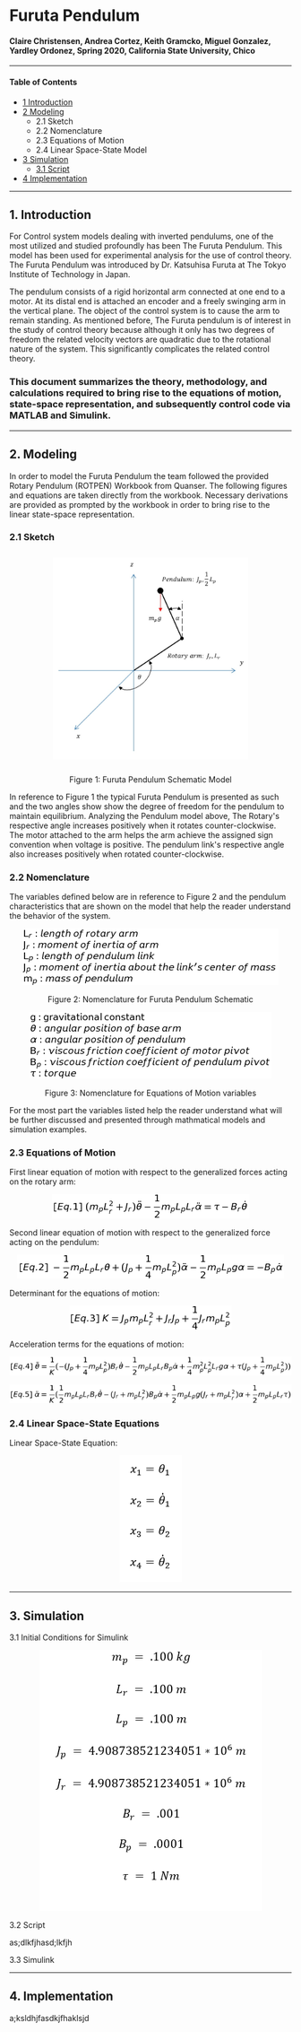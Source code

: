# Furuta Pendulum
#### Claire Christensen, Andrea Cortez, Keith Gramcko, Miguel Gonzalez, Yardley Ordonez, Spring 2020, California State University, Chico
-----------------------------------------------------------------------------------------
#### Table of Contents
- [1 Introduction](#1-Introduction)
- [2 Modeling](#2-Modeling)
  - 2.1 Sketch
  - 2.2 Nomenclature
  - 2.3 Equations of Motion
  - 2.4 Linear Space-State Model
- [3 Simulation](#3-Simulation)
  - [3.1 Script](#3.1-Script)
- [4 Implementation](#4-Implementation)
  
-----------------------------------------------------------------------------------------
## 1. Introduction
For Control system models dealing with inverted pendulums, one of the most utilized and studied profoundly has been The Furuta Pendulum. This model has been used for experimental analysis for the use of control theory. The Furuta Pendulum was introduced by Dr. Katsuhisa Furuta at The Tokyo Institute of Technology in Japan. 

The pendulum consists of a rigid horizontal arm connected at one end to a motor. At its distal end is attached an encoder and a freely swinging arm in the vertical plane. The object of the control system is to cause the arm to remain standing. As mentioned before, The Furuta pendulum is of interest in the study of control theory because although it only has two degrees of freedom the related velocity vectors are quadratic due to the rotational nature of the system. This significantly complicates the related control theory.

### This document summarizes the theory, methodology, and calculations required to bring rise to the equations of motion, state-space representation, and subsequently control code via MATLAB and Simulink.
-----------------------------------------------------------------------------------------
## 2. Modeling
In order to model the Furuta Pendulum the team followed the provided Rotary Pendulum (ROTPEN) Workbook from Quanser. The following figures and equations are taken directly from the workbook. Necessary derivations are provided as prompted by the workbook in order to bring rise to the linear state-space representation.

 ### 2.1 Sketch
  <p align = "center">
   <img src = "doc/Pendulum.png" height = "360px" style="margin:10px 10px">
  </p>
  
  <p align="center">Figure 1: Furuta Pendulum Schematic Model</p>

In reference to Figure 1 the typical Furuta Pendulum is presented as such and the two angles show show the degree of freedom for the pendulum to maintain equilibrium. Analyzing the Pendulum model above, The Rotary's respective angle increases positively when it rotates counter-clockwise. The motor attached to the arm helps the arm achieve the assigned sign convention when voltage is positive. The pendulum link's respective angle also increases positively when rotated counter-clockwise. 

 ### 2.2 Nomenclature
  
  The variables defined below are in reference to Figure 2 and the pendulum characteristics that are shown on the model that help the reader understand the behavior of the system. 
  
  <p align = "center">
   <img src = "doc/Nom1.png"/>
  </p>
  
  <p align="center">Figure 2: Nomenclature for Furuta Pendulum Schematic</p>
  
  <p align = "center">
   <img src = "doc/Nom2.png"/>
  </p>
  
  <p align="center">Figure 3: Nomenclature for Equations of Motion variables</p>
  
For the most part the variables listed help the reader understand what will be further discussed and presented through mathmatical models and simulation examples. 

 ### 2.3 Equations of Motion
    
   First linear equation of motion with respect to the generalized forces acting on the   rotary arm:
    
  <p align = "center"><img src = "doc/FirstEquation.png"/></p>
  
   Second linear equation of motion with respect to the  generalized force acting on the pendulum:
    
   <p align = "center"><img src = "doc/SecondEquation.png"/></p>
    
   Determinant for the equations of motion:
   
   <p align = "center"><img src = "doc/ThirdEquation.png"/></p>
    
   Acceleration terms for the equations of motion:
    
  <p align = "center"><img src = "doc/Fourth Equation.png"/></p>  
    
  <p align = "center"><img src = "doc/FifthEquation.png"/></p>  
    
 ### 2.4 Linear Space-State Equations

   Linear Space-State Equation:
   
   <p align = "center"><img src = "doc/LinearSpace-State.PNG"/></p>

-----------------------------------------------------------------------------------------
## 3. Simulation

  3.1 Initial Conditions for Simulink
  
   <p align = "center"><img src = "doc/InitialConditions.PNG"/></p>

  3.2 Script

  as;dlkfjhasd;lkfjh
  
  3.3 Simulink

-----------------------------------------------------------------------------------------
## 4. Implementation

  a;ksldhjfasdkjfhaklsjd

